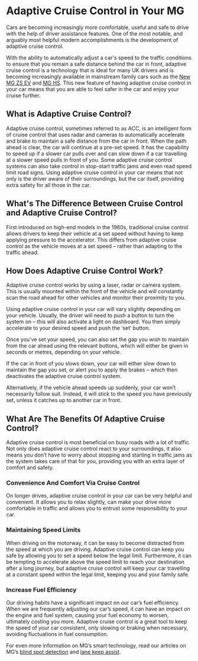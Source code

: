 # Adaptive Cruise Control in Your MG

Cars are becoming increasingly more comfortable, useful and safe to drive with the help of driver assistance features. One of the most notable, and arguably most helpful modern accomplishments is the development of adaptive cruise control.

With the ability to automatically adjust a car's speed to the traffic conditions to ensure that you remain a safe distance behind the car in front, adaptive cruise control is a technology that is ideal for many UK drivers and is becoming increasingly available in mainstream family cars such as the [New MG ZS EV](https://www.mg.co.uk/new-cars/mg-zs-ev "MG ZS EV") and [MG HS](https://www.mg.co.uk/new-cars/old-mg-hs "MG HS"). This new feature of having adaptive cruise control in your car means that you are able to feel safer in the car and enjoy your cruise further.

## What is Adaptive Cruise Control?

Adaptive cruise control, sometimes referred to as ACC, is an intelligent form of cruise control that uses radar and cameras to automatically accelerate and brake to maintain a safe distance from the car in front. When the path ahead is clear, the car will continue at a pre-set speed. It has the capability to speed up if a slower car pulls over and can slow down if a car travelling at a slower speed pulls in front of you. Some adaptive cruise control systems can also take control in stop-start traffic jams and even read speed limit road signs. Using adaptive cruise control in your car means that not only is the driver aware of their surroundings, but the car itself, providing extra safety for all those in the car.

## What's The Difference Between Cruise Control and Adaptive Cruise Control?

First introduced on high-end models in the 1960s, traditional cruise control allows drivers to keep their vehicle at a set speed without having to keep applying pressure to the accelerator. This differs from adaptive cruise control as the vehicle moves at a set speed – rather than adapting to the traffic ahead.

## How Does Adaptive Cruise Control Work?

Adaptive cruise control works by using a laser, radar or camera system. This is usually mounted within the front of the vehicle and will constantly scan the road ahead for other vehicles and monitor their proximity to you.

Using adaptive cruise control in your car will vary slightly depending on your vehicle. Usually, the driver will need to push a button to turn the system on – this will also activate a light on dashboard. You then simply accelerate to your desired speed and push the ‘set’ button.

Once you’ve set your speed, you can also set the gap you wish to maintain from the car ahead using the relevant buttons, which will either be given in seconds or metres, depending on your vehicle.

If the car in front of you slows down, your car will either slow down to maintain the gap you set, or alert you to apply the brakes – which then deactivates the adaptive cruise control system.

Alternatively, if the vehicle ahead speeds up suddenly, your car won’t necessarily follow suit. Instead, it will stick to the speed you have previously set, unless it catches up to another car in front.

## What Are The Benefits Of Adaptive Cruise Control?

Adaptive cruise control is most beneficial on busy roads with a lot of traffic. Not only does adaptive cruise control react to your surroundings, it also means you don’t have to worry about stopping and starting in traffic jams as the system takes care of that for you, providing you with an extra layer of comfort and safety.

### Convenience And Comfort Via Cruise Control

On longer drives, adaptive cruise control in your car can be very helpful and convenient. It allows you to relax slightly, can make your drive more comfortable in traffic and allows you to entrust some responsibility to your car.

### Maintaining Speed Limits

When driving on the motorway, it can be easy to become distracted from the speed at which you are driving. Adaptive cruise control can keep you safe by allowing you to set a speed below the legal limit. Furthermore, it can be tempting to accelerate above the speed limit to reach your destination after a long journey, but adaptive cruise control will keep your car travelling at a constant speed within the legal limit, keeping you and your family safe.

### Increase Fuel Efficiency

Our driving habits have a significant impact on our car’s fuel efficiency. When we are frequently adjusting our car’s speed, it can have an impact on the engine and fuel system, causing your fuel economy to worsen, ultimately costing you more. Adaptive cruise control is a great tool to keep the speed of your car consistent, only slowing or braking when necessary, avoiding fluctuations in fuel consumption.

For even more information on MG’s smart technology, read our articles on MG’s [blind spot detection](https://www.mg.co.uk/blog/blind-spot-detection "Blind Spot Detection") and [lane keep assist](https://www.mg.co.uk/blog/lane-keep-assist "Lane Keep Assist").